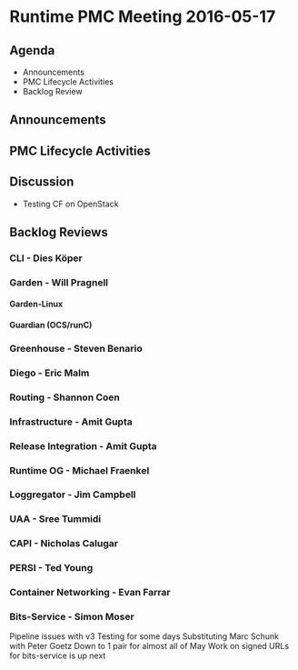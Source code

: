 # Runtime PMC Meeting 2016-05-17

## Agenda
* Announcements
* PMC Lifecycle Activities
* Backlog Review

## Announcements


## PMC Lifecycle Activities


## Discussion
* Testing CF on OpenStack

## Backlog Reviews

### CLI - Dies Köper

### Garden - Will Pragnell

#### Garden-Linux

#### Guardian (OCS/runC)

### Greenhouse - Steven Benario

### Diego - Eric Malm

### Routing - Shannon Coen

### Infrastructure - Amit Gupta

### Release Integration - Amit Gupta

### Runtime OG - Michael Fraenkel

### Loggregator - Jim Campbell

### UAA - Sree Tummidi

### CAPI - Nicholas Calugar

### PERSI - Ted Young

### Container Networking - Evan Farrar

### Bits-Service - Simon Moser

Pipeline issues with v3 Testing for some days
Substituting Marc Schunk with Peter Goetz
Down to 1 pair for almost all of May
Work on signed URLs for bits-service is up next 



